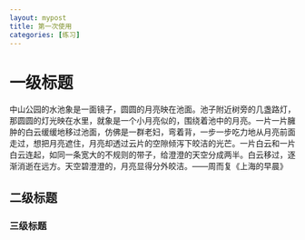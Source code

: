 ```yaml
---
layout: mypost
title: 第一次使用
categories: [练习]
---
```


# 一级标题
中山公园的水池象是一面镜子，圆圆的月亮映在池面。池子附近树旁的几盏路灯，那圆圆的灯光映在水里，就象是一个小月亮似的，围绕着池中的月亮。一片一片臃肿的白云缓缓地移过池面，仿佛是一群老妇，弯着背，一步一步吃力地从月亮前面走过，想把月亮遮住，月亮却透过云片的空隙倾泻下皎洁的光芒。一片白云和一片白云连起，如同一条宽大的不规则的带子，给澄澄的天空分成两半。白云移过，逐渐消逝在远方。天空碧澄澄的，月亮显得分外皎洁。——周而复《上海的早晨》
## 二级标题  
### 三级标题
